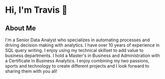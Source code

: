 # Hi, I'm Travis 👋

## About Me
I'm a Senior Data Analyst who specializes in automating processes and driving decision making with analytics.  I have over 10 years of experience in SQL query writing.
I enjoy using my technical skillset to add value to business departments.  I hold a Master's in Business and Administration with a Certificate in Business Analytics.  I enjoy combining my two passions, sports and technology to create different projects and I look forward to sharing them with you all!
<!--
**FosterTD/FosterTD** is a ✨ _special_ ✨ repository because its `README.md` (this file) appears on your GitHub profile.

Here are some ideas to get you started:

- 🔭 I’m currently working on ...
- 🌱 I’m currently learning ...
- 👯 I’m looking to collaborate on ...
- 🤔 I’m looking for help with ...
- 💬 Ask me about ...
- 📫 How to reach me: ...
- 😄 Pronouns: ...
- ⚡ Fun fact: ...
-->
